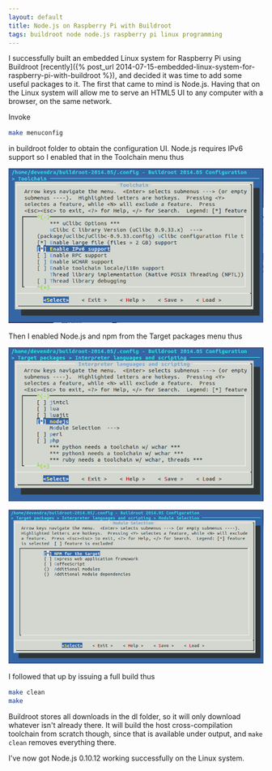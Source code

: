```yaml
---
layout: default
title: Node.js on Raspberry Pi with Buildroot
tags: buildroot node node.js raspberry pi linux programming
---
```


I successfully built an embedded Linux system for Raspberry Pi using Buildroot [recently]({% post_url 2014-07-15-embedded-linux-system-for-raspberry-pi-with-buildroot %}), and decided it was time to add some useful packages to it. The first that came to mind is Node.js. Having that on the Linux system will allow me to serve an HTML5 UI to any computer with a browser, on the same network.

Invoke

```bash
make menuconfig 
```

in buildroot folder to obtain the configuration UI. Node.js requires IPv6 support so I enabled that in the Toolchain menu thus

![buildroot_ipv6](/assets/img/buildroot-toolchain-ipv6.png)

Then I enabled Node.js and npm from the Target packages menu thus

![buildroot_nodejs](/assets/img/buildroot-packages-nodejs.png)

![buildroot_npm](/assets/img/buildroot-packages-npm.png)

I followed that up by issuing a full build thus

```bash
make clean
make
```

Buildroot stores all downloads in the dl folder, so it will only download whatever isn't already there. It will build the host cross-compilation toolchain from scratch though, since that is available under output, and `make clean` removes everything there.

I've now got Node.js 0.10.12 working successfully on the Linux system.
